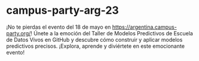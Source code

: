 # campus-party-arg-23
¡No te pierdas el evento del 18 de mayo en https://argentina.campus-party.org/! Únete a la emoción del Taller de Modelos Predictivos de Escuela de Datos Vivos en GitHub y descubre cómo construir y aplicar modelos predictivos precisos. ¡Explora, aprende y diviértete en este emocionante evento!
